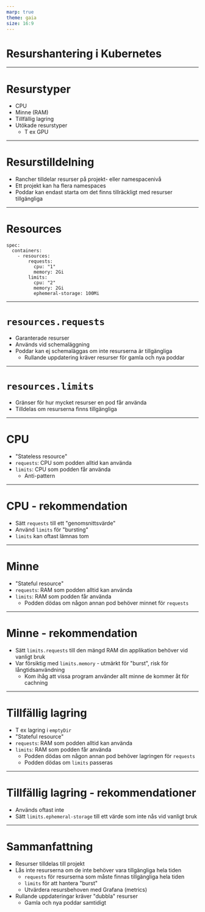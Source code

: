 ```yaml
---
marp: true
theme: gaia
size: 16:9
---
```


<!-- _class: lead -->
# Resurshantering i Kubernetes

---

# Resurstyper

* CPU
* Minne (RAM)
* Tillfällig lagring
* Utökade resurstyper
  - T ex GPU

---

# Resurstilldelning

* Rancher tilldelar resurser på projekt- eller namespacenivå
* Ett projekt kan ha flera namespaces
* Poddar kan endast starta om det finns tillräckligt med resurser tillgängliga

---

# Resources

```
spec:
  containers:
    - resources:
        requests:
          cpu: "1"
          memory: 2Gi
        limits:
          cpu: "2"
          memory: 2Gi
   	      ephemeral-storage: 100Mi
```

---

# `resources.requests`

* Garanterade resurser
* Används vid schemaläggning
* Poddar kan ej schemaläggas om inte resurserna är tillgängliga
  - Rullande uppdatering kräver resurser för gamla och nya poddar

---

# `resources.limits`

* Gränser för hur mycket resurser en pod får använda
* Tilldelas om resurserna finns tillgängliga

---

# CPU

* "Stateless resource"
* `requests`: CPU som podden alltid kan använda
* `limits`: CPU som podden får använda
  - Anti-pattern

---

# CPU - rekommendation

* Sätt `requests` till ett "genomsnittsvärde"
* Använd `limits` för "bursting"
* `limits` kan oftast lämnas tom

---

# Minne

* "Stateful resource"
* `requests`: RAM som podden alltid kan använda
* `limits`: RAM som podden får använda
  - Podden dödas om någon annan pod behöver minnet för `requests`

---

# Minne - rekommendation

* Sätt `limits.requests` till den mängd RAM din applikation behöver vid vanligt bruk
* Var försiktig med `limits.memory` - utmärkt för "burst", risk för långtidsanvändning
  - Kom ihåg att vissa program använder allt minne de kommer åt för cachning


---

# Tillfällig lagring

* T ex lagring i `emptyDir`
* "Stateful resource"
* `requests`: RAM som podden alltid kan använda
* `limits`: RAM som podden får använda
  - Podden dödas om någon annan pod behöver lagringen för `requests`
  - Podden dödas om `limits` passeras

---

# Tillfällig lagring - rekommendationer

* Används oftast inte
* Sätt `limits.ephemeral-storage` till ett värde som inte nås vid vanligt bruk

---

# Sammanfattning

* Resurser tilldelas till projekt
* Lås inte resurserna om de inte behöver vara tillgängliga hela tiden
  - `requests` för resurserna som måste finnas tillgängliga hela tiden
  - `limits` för att hantera "burst"
  - Utvärdera resursbehoven med Grafana (metrics)
* Rullande uppdateringar kräver "dubbla" resurser
  - Gamla och nya poddar samtidigt
